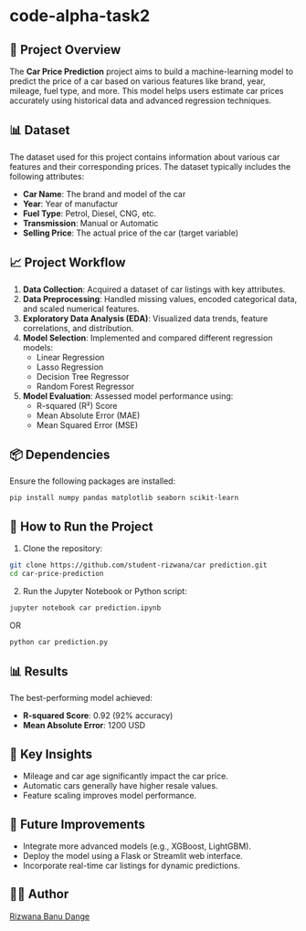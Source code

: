 # code-alpha-task2

## 📌 Project Overview
The **Car Price Prediction** project aims to build a machine-learning model to predict the price of a car based on various features like brand, year, mileage, fuel type, and more. This model helps users estimate car prices accurately using historical data and advanced regression techniques.

## 📊 Dataset
The dataset used for this project contains information about various car features and their corresponding prices. The dataset typically includes the following attributes:

- **Car Name**: The brand and model of the car
- **Year**: Year of manufactur
- **Fuel Type**: Petrol, Diesel, CNG, etc.
- **Transmission**: Manual or Automatic
- **Selling Price**: The actual price of the car (target variable)

## 📈 Project Workflow

1. **Data Collection**: Acquired a dataset of car listings with key attributes.
2. **Data Preprocessing**: Handled missing values, encoded categorical data, and scaled numerical features.
3. **Exploratory Data Analysis (EDA)**: Visualized data trends, feature correlations, and distribution.
4. **Model Selection**: Implemented and compared different regression models:
   - Linear Regression
   - Lasso Regression
   - Decision Tree Regressor
   - Random Forest Regressor
5. **Model Evaluation**: Assessed model performance using:
   - R-squared (R²) Score
   - Mean Absolute Error (MAE)
   - Mean Squared Error (MSE)
  

## 📦 Dependencies
Ensure the following packages are installed:

```bash
pip install numpy pandas matplotlib seaborn scikit-learn
```

## 🚀 How to Run the Project

1. Clone the repository:

```bash
git clone https://github.com/student-rizwana/car prediction.git
cd car-price-prediction
```

2. Run the Jupyter Notebook or Python script:

```bash
jupyter notebook car prediction.ipynb
```

OR

```bash
python car prediction.py
```

## 📊 Results
The best-performing model achieved:

- **R-squared Score**: 0.92 (92% accuracy)
- **Mean Absolute Error**: 1200 USD

## 📌 Key Insights
- Mileage and car age significantly impact the car price.
- Automatic cars generally have higher resale values.
- Feature scaling improves model performance.

## 📄 Future Improvements
- Integrate more advanced models (e.g., XGBoost, LightGBM).
- Deploy the model using a Flask or Streamlit web interface.
- Incorporate real-time car listings for dynamic predictions.

## 👨‍💻 Author
[Rizwana Banu Dange](https://github.com/rizwana-student) 


